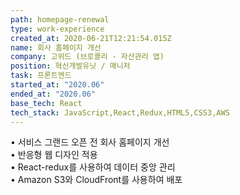 ```yaml
---
path: homepage-renewal
type: work-experience
created_at: 2020-06-21T12:21:54.015Z
name: 회사 홈페이지 개선
company: 고위드 (브로콜리 - 자산관리 앱)
position: 혁신개발유닛 / 매니저
task: 프론트엔드
started_at: "2020.06"
ended_at: "2020.06"
base_tech: React
tech_stack: JavaScript,React,Redux,HTML5,CSS3,AWS
---
```

• 서비스 그랜드 오픈 전 회사 홈페이지 개선<br/>
• 반응형 웹 디자인 적용<br/>
• React-redux를 사용하여 데이터 중앙 관리<br/>
• Amazon S3와 CloudFront를 사용하여 배포
